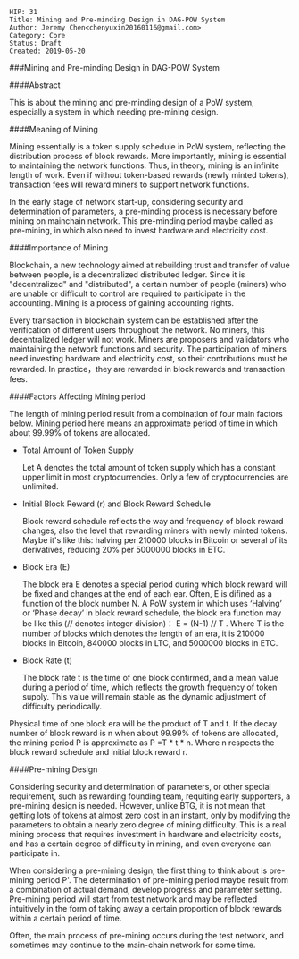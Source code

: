     HIP: 31
    Title: Mining and Pre-minding Design in DAG-POW System
    Author: Jeremy Chen<chenyuxin20160116@gmail.com>
    Category: Core
    Status: Draft
    Created: 2019-05-20

###Mining and Pre-minding Design in DAG-POW System

####Abstract

This is about the mining and pre-minding design of a PoW system, especially a system in which needing pre-mining design.

####Meaning of Mining

Mining essentially is a token supply schedule in PoW system, reflecting the distribution process of block rewards. More importantly, mining is essential to maintaining the network functions. Thus, in theory, mining is an infinite length of work. Even if without token-based rewards (newly minted tokens), transaction fees will reward miners to support network functions.

In the early stage of network start-up, considering security and determination of parameters, a pre-minding process is necessary before mining on mainchain network. This pre-minding period maybe called as pre-mining, in which also need to invest hardware and electricity cost.

####Importance of Mining

Blockchain, a new technology aimed at rebuilding trust and transfer of value between people, is a decentralized distributed ledger. Since it is "decentralized" and "distributed", a certain number of people (miners) who are unable or difficult to control are required to participate in the accounting. Mining is a process of gaining accounting rights.

Every transaction in blockchain system can be established after the verification of different users throughout the network. No miners, this decentralized ledger will not work. Miners are proposers and validators who maintaining the network functions and security. The participation of miners need investing hardware and electricity cost, so their contributions must be rewarded. In practice，they are rewarded in block rewards and transaction fees.

####Factors Affecting Mining period

The length of mining period result from a combination of four main factors below. Mining period here means an approximate period of time in which about 99.99% of tokens are allocated.

* Total Amount of Token Supply
 
  Let A denotes the total amount of token supply which has a constant upper limit in most cryptocurrencies. Only a few of cryptocurrencies are unlimited.

* Initial Block Reward (r) and Block Reward Schedule

  Block reward schedule reflects the way and frequency of block reward changes, also the level that rewarding miners with newly minted tokens. Maybe it's like this: halving per 210000 blocks in Bitcoin or several of its derivatives, reducing 20% per 5000000 blocks in ETC.

* Block Era (E)

  The block era E denotes a special period during which block reward will be fixed and changes at the end of each ear. Often, E is difined as a function of the block number N. A PoW system in which uses ‘Halving’ or ‘Phase decay’ in block reward schedule, the block era function may be like this (// denotes integer division)： E = (N-1) // T . Where T is the number of blocks which denotes the length of an era, it is 210000 blocks in Bitcoin, 840000 blocks in LTC, and 5000000 blocks in ETC.

* Block Rate (t)

  The block rate t is the time of one block confirmed, and a mean value during a period of time, which reflects the growth frequency of token supply. This value will remain stable as the dynamic adjustment of difficulty periodically.

Physical time of one block era will be the product of T and t. If the decay number of block reward is n when about 99.99% of tokens are allocated, the mining period P is approximate as P =T * t * n. Where n respects the block reward schedule and initial block reward r.

####Pre-mining Design

Considering security and determination of parameters, or other special requirement, such as rewarding founding team, requiting early supporters, a pre-mining design is needed. However, unlike BTG, it is not mean that getting lots of tokens at almost zero cost in an instant, only by modifying the parameters to obtain a nearly zero degree of mining difficulty. This is a real mining process that requires investment in hardware and electricity costs, and has a certain degree of difficulty in mining, and even everyone can participate in.

When considering a pre-mining design, the first thing to think about is pre-mining period P'. The determination of pre-mining period maybe result from a combination of actual demand, develop progress and parameter setting. Pre-mining period will start from test network and may be reflected intuitively in the form of taking away a certain proportion of block rewards within a certain period of time.

Often, the main process of pre-mining occurs during the test network, and sometimes may continue to the main-chain network for some time.